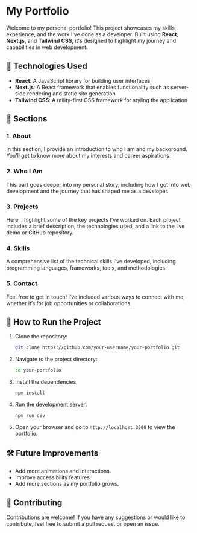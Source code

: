 # My Portfolio

Welcome to my personal portfolio! This project showcases my skills, experience, and the work I've done as a developer. Built using **React**, **Next.js**, and **Tailwind CSS**, it's designed to highlight my journey and capabilities in web development.

## 🚀 Technologies Used

- **React**: A JavaScript library for building user interfaces
- **Next.js**: A React framework that enables functionality such as server-side rendering and static site generation
- **Tailwind CSS**: A utility-first CSS framework for styling the application

## 📂 Sections

### 1. About

In this section, I provide an introduction to who I am and my background. You’ll get to know more about my interests and career aspirations.

### 2. Who I Am

This part goes deeper into my personal story, including how I got into web development and the journey that has shaped me as a developer.

### 3. Projects

Here, I highlight some of the key projects I’ve worked on. Each project includes a brief description, the technologies used, and a link to the live demo or GitHub repository.

### 4. Skills

A comprehensive list of the technical skills I’ve developed, including programming languages, frameworks, tools, and methodologies.

### 5. Contact

Feel free to get in touch! I’ve included various ways to connect with me, whether it’s for job opportunities or collaborations.

## 📜 How to Run the Project

1. Clone the repository:

   ```bash
   git clone https://github.com/your-username/your-portfolio.git
   ```

2. Navigate to the project directory:

   ```bash
   cd your-portfolio
   ```

3. Install the dependencies:

   ```bash
   npm install
   ```

4. Run the development server:

   ```bash
   npm run dev
   ```

5. Open your browser and go to `http://localhost:3000` to view the portfolio.

## 🛠 Future Improvements

- Add more animations and interactions.
- Improve accessibility features.
- Add more sections as my portfolio grows.

## 🤝 Contributing

Contributions are welcome! If you have any suggestions or would like to contribute, feel free to submit a pull request or open an issue.
